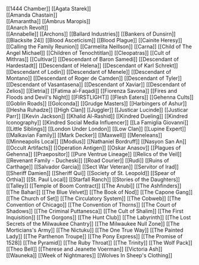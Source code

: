 [[1444 Chamber]]
[[Agata Starek]]      
[[Amanda Chastain]]   
[[Amarantha]]
[[Ambrus Maropis]]    
[[Anarch Revolt]]     
[[Annabelle]]
[[Archons]]
[[Ballard Industries]]
[[Bankers of Dunsirn]]
[[Blacksite 24]]
[[Blood Asceticism]]
[[Blood Plague]]
[[Cainite Heresy]]
[[Calling the Family Reunion]]
[[Carmelita Neillson]]
[[Carna]]
[[Child of The Angel Michael]]
[[Children of Tenochtitlan]]
[[Cleopatras]]
[[Cult of Mithras]]
[[Cultivar]]
[[Descendant of Baron Samedi]]
[[Descendant of Hardestadt]]
[[Descendant of Helena]]
[[Descendant of Karl Schrekt]]
[[Descendant of Lodin]]
[[Descendant of Menele]]
[[Descendant of Montano]]
[[Descendant of Roger de Camden]]
[[Descendant of Tyler]]
[[Descendant of Vasantasena]]
[[Descendant of Xaviar]]
[[Descendant of Zelios]]
[[Eletria]]
[[Fatima al-Faqadi]]
[[Fiorenza Savona]]
[[Fires and Floods and Devil's Night]]
[[FIRSTLIGHT]]
[[Flesh Eaters]]
[[Gehenna Cults]]
[[Goblin Roads]]
[[Golconda]]
[[Grudge Masters]]
[[Harbingers of Ashur]]
[[Hesha Ruhadze]]
[[High Clan]]
[[Juggler]]
[[Justicar Lucinde]]
[[Justicar Parr]]
[[Kevin Jackson]]
[[Khalid Al-Rashid]]
[[Kindred Dueling]]
[[Kindred Iconography]]
[[Kindred Social Media Influencer]]
[[La Famiglia Giovanni]]
[[Little Siblings]]
[[London Under London]]
[[Low Clan]]
[[Lupine Expert]]
[[Malkavian Family]]
[[Mark Decker]]
[[Maxwell]]
[[Meneleans]]
[[Minneapolis Local]]
[[Modius]]
[[Nathaniel Bordruff]]
[[Nasyon San An]]
[[Occult Artifacts]]
[[Operation Antigen]]
[[Oskar Anasov]]
[[Plagues of Gehenna]]
[[Praepositor]]
[[Pure Ventrue Lineage]]
[[Relics of the Veil]]
[[Revenant Family - Ducheski]]
[[Road Courier]]
[[Rudi]]
[[Ruins of Carthage]]
[[Salvador Garcia]]
[[Sect War Veteran]]
[[Servitor of Irad]]
[[Sheriff Damien]]
[[Sheriff Qui]]
[[Society of St. Leopold]]
[[Spear of Orthia]]
[[St. Paul Local]]
[[Starfall Ranch]]
[[Stories of the Daughters]]
[[Talley]]
[[Temple of Boom Contract]]
[[The Anubi]]
[[The Ashfinders]]
[[The Bahari]]
[[The Blue Velvet]]
[[The Book of Nod]]
[[The Capone Gang]]
[[The Church of Set]]
[[The Circulatory System]]
[[The Cobweb]]
[[The Convention of Chicago]]
[[The Convention of Thorns]]
[[The Court of Shadows]]
[[The Criminal Puttanesca]]
[[The Cult of Shalim]]
[[The First Inquisition]]
[[The Gorgons]]
[[The Hunt Club]]
[[The Labyrinth]]
[[The Lost Secrets of the Milwaukee Chantry]]
[[The Milwaukee Null Zone]]
[[The Morticians's Army]]
[[The Nictuku]]
[[The One True Way]]
[[The Painted Lady]]
[[The Parthenon Troupe]]
[[The Pony Express]]
[[The Promise of 1528]]
[[The Pyramid]]
[[The Ruby Throat]]
[[The Trinity]]
[[The Wolf Pack]]
[[Theo Bell]]
[[Therese and Jeanette Voerman]]
[[Victoria Ash]]
[[Wauneka]]
[[Week of Nightmares]]
[[Wolves In Sheep's Clothing]]


